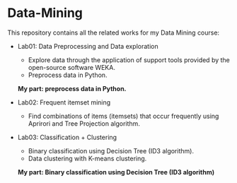 # Data-Mining
This repository contains all the related works for my Data Mining course:
- Lab01: Data Preprocessing and Data exploration
  - Explore data through the application of support tools provided by the open-source software WEKA.
  - Preprocess data in Python.

  **My part: preprocess data in Python.**
- Lab02: Frequent itemset mining
  - Find combinations of items (itemsets) that occur frequently using Aprirori and Tree Projection algorithm.
- Lab03: Classification + Clustering
  - Binary classification using Decision Tree (ID3 algorithm).
  - Data clustering with K-means clustering.

  **My part: Binary classification using Decision Tree (ID3 algorithm)**
